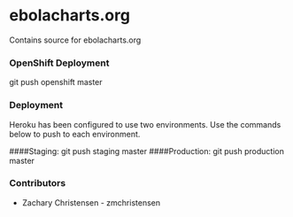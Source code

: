 ebolacharts.org
===============

Contains source for ebolacharts.org

### OpenShift Deployment

git push openshift master

### Deployment

Heroku has been configured to use two environments. Use the commands below to push to each environment.

####Staging: git push staging master
####Production: git push production master

### Contributors

* Zachary Christensen - zmchristensen
